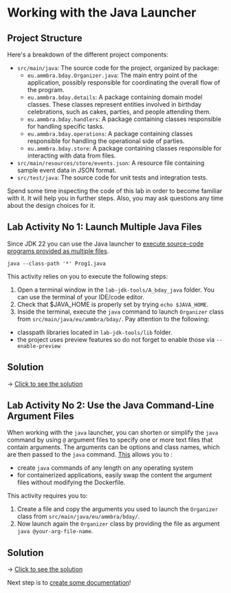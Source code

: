 # Working with the Java Launcher

## Project Structure

Here's a breakdown of the different project components:

* `src/main/java`: The source code for the project, organized by package:
  * `eu.ammbra.bday.Organizer.java`: The main entry point of the application, possibly responsible for coordinating the overall flow of the program.
  * `eu.ammbra.bday.details`: A package containing domain model classes. These classes represent entities involved in birthday celebrations, such as cakes, parties, and people attending them.
  * `eu.ammbra.bday.handlers`: A package containing classes responsible for handling specific tasks.
  * `eu.ammbra.bday.operations`: A package containing classes responsible for handling the operational side of parties.
  * `eu.ammbra.bday.store`: A package containing classes responsible for interacting with data from files.
* `src/main/resources/store/events.json`: A resource file containing sample event data in JSON format.
* `src/test/java`: The source code for unit tests and integration tests.

Spend some time inspecting the code of this lab in order to become familiar with it. It will help you in further steps.
Also, you may ask questions any time about the design choices for it.

## **Lab Activity No 1**: Launch Multiple Java Files

Since JDK 22 you can use the Java launcher to [execute source-code programs provided as multiple files](https://docs.oracle.com/en/java/javase/25/docs/specs/man/java.html#using-source-file-mode-to-launch-source-code-programs).

```shell
java --class-path '*' Prog1.java
```
This activity relies on you to execute the following steps:

1. Open a terminal window in the `lab-jdk-tools/A_bday_java` folder. You can use the terminal of your IDE/code editor.
2. Check that $JAVA_HOME is properly set by trying `echo $JAVA_HOME`.
3. Inside the terminal, execute the `java` command to launch `Organizer` class from `src/main/java/eu/ammbra/bday/`.
   Pay attention to the following:

* classpath libraries located in `lab-jdk-tools/lib` folder.
* the project uses preview features so do not forget to enable those via `--enable-preview`

## Solution

&rarr; [Click to see the solution](SOLUTION.md#lab-activity-no-1-launch-multiple-java-files)

## **Lab Activity No 2**: Use the Java Command-Line Argument Files

When working with the `java` launcher, you can shorten or simplify the `java` command by using `@` argument files to specify one or more text files that contain arguments.
The arguments can be options and class names, which are then passed to the `java` command. [This](https://docs.oracle.com/en/java/javase/25/docs/specs/man/java.html#java-command-line-argument-files) allows you to :

* create `java` commands of any length on any operating system
* for containerized applications, easily swap the content the argument files without modifying the Dockerfile.

This activity requires you to:

1. Create a file and copy the arguments you used to launch the `Organizer` class from `src/main/java/eu/ammbra/bday/`.
2. Now launch again the `Organizer` class by providing the file as argument `java @your-arg-file-name`.

## Solution

&rarr; [Click to see the solution](SOLUTION.md#lab-activity-no-2-use-the-java-command-line-argument-files)

Next step is to [create some documentation](../B_bday_javadoc/README.md)!
